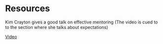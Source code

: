 # Resources
Kim Crayton gives a good talk on effective mentoring (The video is cued to to the section where she talks about expectations)

[Video](https://youtu.be/R_cfUw_gZfo?t=11m31s)

